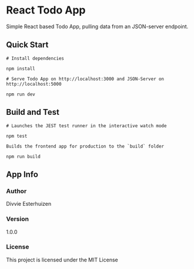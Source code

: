 # React Todo App

Simple React based Todo App, pulling data from an JSON-server endpoint.

## Quick Start

```
# Install dependencies

npm install

# Serve Todo App on http://localhost:3000 and JSON-Server on http://localhost:5000

npm run dev

```

## Build and Test

```
# Launches the JEST test runner in the interactive watch mode

npm test

Builds the frontend app for production to the `build` folder

npm run build

```

## App Info

### Author

Divvie Esterhuizen

### Version

1.0.0

### License

This project is licensed under the MIT License
